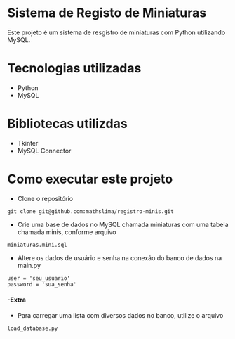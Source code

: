 # Sistema de Registo de Miniaturas
Este projeto é um sistema de resgistro de miniaturas com Python utilizando MySQL.

# Tecnologias utilizadas
- Python
- MySQL

# Bibliotecas utilizdas
- Tkinter
- MySQL Connector

# Como executar este projeto
- Clone o repositório
```
git clone git@github.com:mathslima/registro-minis.git
```
  
- Crie uma base de dados no MySQL chamada miniaturas com uma tabela chamada minis, conforme arquivo 
```
miniaturas.mini.sql
```

- Altere os dados de usuário e senha na conexão do banco de dados na main.py
```
user = 'seu_usuario'
password = 'sua_senha'
```

#### -Extra
- Para carregar uma lista com diversos dados no banco, utilize o arquivo
```
load_database.py
```
